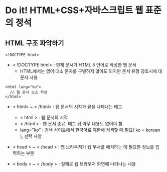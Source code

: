 # Do it! HTML+CSS+자바스크립트 웹 표준의 정석

## HTML 구조 파악하기

```
<!DOCTYPE html>
```
+ < !DOCTYPE html> : 현재 문서가 HTML 5 언어로 작성한 웹 문서
  + HTML에서는 영어 대소 문자를 구별하지 않아도 되지만 문서 유형 강조시에 대문자 사용


```
<html lang="ko">
  // 웹 문서 소스 작성
</html> 
```
+ < html> ~ < /html> : 웹 문서의 시작과 끝을 나타내는 태그
  + < html > : 웹 문서의 시작
  + < /html > : 웹 문서 종료. 태그 뒤 아무 내용도 없어야 함.
  + lang="ko" : 검색 사이트에서 한국어로 제한해 검색할 때 필요( ko = korean ), 선택 사항


+ < head > ~ < /head > : 웹 브라우저가 웹 무서를 해석하는 데 필요한 정보를 입력하는 부분
+ < body > ~ < /body > : 실제로 웹 브라우저 화면에 나타나는 내용 